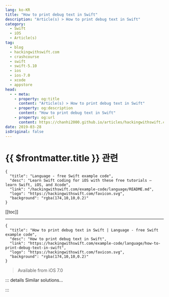 ```yaml
---
lang: ko-KR
title: "How to print debug text in Swift"
description: "Article(s) > How to print debug text in Swift"
category:
  - Swift
  - iOS
  - Article(s)
tag: 
  - blog
  - hackingwithswift.com
  - crashcourse
  - swift
  - swift-5.10
  - ios
  - ios-7.0
  - xcode
  - appstore
head:
  - - meta:
    - property: og:title
      content: "Article(s) > How to print debug text in Swift"
    - property: og:description
      content: "How to print debug text in Swift"
    - property: og:url
      content: https://chanhi2000.github.io/articles/hackingwithswift.com/example-code/language/how-to-print-debug-text-in-swift.html
date: 2019-03-28
isOriginal: false
---
```


# {{ $frontmatter.title }} 관련

```component VPCard
{
  "title": "Language - free Swift example code",
  "desc": "Learn Swift coding for iOS with these free tutorials – learn Swift, iOS, and Xcode",
  "link": "/hackingwithswift.com/example-code/language/README.md",
  "logo": "https://hackingwithswift.com/favicon.svg",
  "background": "rgba(174,10,10,0.2)"
}
```

[[toc]]

---

```component VPCard
{
  "title": "How to print debug text in Swift | Language - free Swift example code",
  "desc": "How to print debug text in Swift",
  "link": "https://hackingwithswift.com/example-code/language/how-to-print-debug-text-in-swift",
  "logo": "https://hackingwithswift.com/favicon.svg",
  "background": "rgba(174,10,10,0.2)"
}
```

> Available from iOS 7.0

<!-- TODO: 작성 -->

<!-- 
You can write text to the Xcode debug console using the `print()` function in Swift, like this:

```swift
print("Hello, world!")
```

The `print()` function is actually variadic, so you can pass it more than one parameter and it will print them all, like this:

```swift
print(1, 2, 3, 4, 5)
```

-->

::: details Similar solutions…

<!--
/example-code/uikit/how-to-print-using-uiactivityviewcontroller">How to print using UIActivityViewController 
/example-code/language/how-to-create-a-custom-debug-description">How to create a custom debug description 
/example-code/games/how-to-debug-physics-in-a-spritekit-scene-using-showsphysics">How to debug physics in a SpriteKit scene using showsPhysics 
/example-code/xcode/how-to-debug-view-layouts-in-xcode">How to debug view layouts in Xcode 
/example-code/strings/how-to-test-localization-by-setting-a-debug-locale-and-double-length-pseudolanguage">How to test localization by setting a debug locale and double length pseudolanguage</a>
-->

:::

